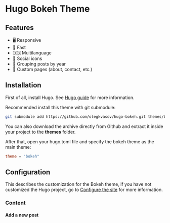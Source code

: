 # Hugo Bokeh Theme

## Features

* 🖥️ Responsive
* 🚀 Fast
* 🇺🇸 Multilanguage
* 🔗 Social icons
* 📅 Grouping posts by year
* 📰 Custom pages (about, contact, etc.)

## Installation

First of all, install Hugo. See [Hugo guide](https://gohugo.io/getting-started/quick-start/) for more information.  

Recommended install this theme with git submodule:

```bash
git submodule add https://github.com/olegkvasov/hugo-bokeh.git themes/bokeh
```

You can also download the archive directly from Github and extract it inside your project to the **themes** folder.

After that, open your hugo.toml file and specify the bokeh theme as the main theme:

```toml
theme = "bokeh"
```

## Configuration

This describes the customization for the Bokeh theme, if you have not customized the Hugo project, go to [Configure the site](https://gohugo.io/getting-started/quick-start/#configure-the-site) for more information.

### Content

#### Add a new post

